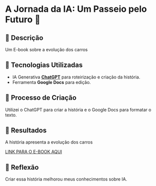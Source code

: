 # A Jornada da IA: Um Passeio pelo Futuro 🌌

## 📒 Descrição
Um E-book sobre a evolução dos carros

## 🤖 Tecnologias Utilizadas
- IA Generativa **[ChatGPT](https://chat.openai.com)** para roteirização e criação da história.
- Ferramenta **Google Docs** para edição.

## 🧐 Processo de Criação
Utilizei o ChatGPT para criar a história e o Google Docs para formatar o texto.

## 🚀 Resultados
A história apresenta a evolução dos carros

[LINK PARA O E-BOOK AQUI]()

## 💭 Reflexão
Criar essa história melhorou meus conhecimentos sobre IA.
